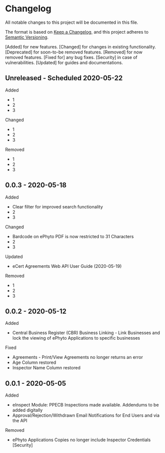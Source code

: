 # Changelog
All notable changes to this project will be documented in this file.

The format is based on [Keep a Changelog](https://keepachangelog.com/en/1.0.0/),
and this project adheres to [Semantic Versioning](https://semver.org/spec/v2.0.0.html).

[Added] for new features.
[Changed] for changes in existing functionality.
[Deprecated] for soon-to-be removed features.
[Removed] for now removed features.
[Fixed for] any bug fixes.
[Security] in case of vulnerabilities.
[Updated] for guides and documentations.

## Unreleased - Scheduled 2020-05-22

Added
- 1
- 2
- 3

Changed
- 1
- 2
- 3

Removed
- 1
- 2
- 3

## 0.0.3 - 2020-05-18

Added
- Clear filter for improved search functionality
- 2
- 3

Changed
- Bardcode on ePhyto PDF is now restricted to 31 Characters
- 2
- 3

Updated
- eCert Agreements Web API User Guide (2020-05-19)

Removed
- 1
- 2
- 3

## 0.0.2 - 2020-05-12
Added
- Central Business Register (CBR) Business Linking - Link Businesses and lock the viewing of ePhyto Applications to specific businesses

Fixed
- Agreements - Print/View Agreements no longer returns an error
- Age Column restored
- Inspector Name Column restored

## 0.0.1 - 2020-05-05
Added
- eInspect Module: PPECB Inspections made available. Addendums to be added digitally
- Approval/Rejection/Withdrawn Email Notifications for End Users and via the API

Removed
- ePhyto Applications Copies no longer include Inspector Credentials [Security]
